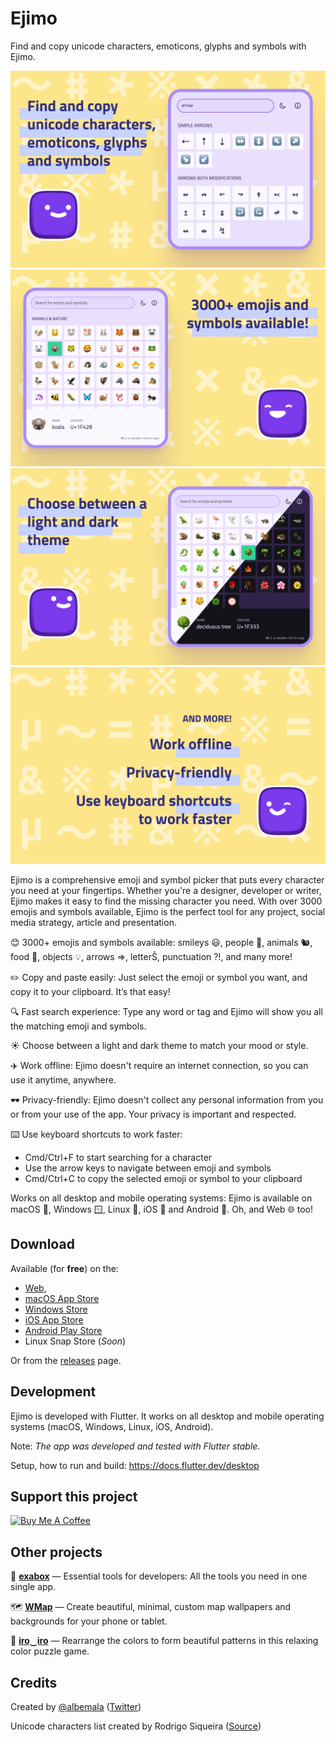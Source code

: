 # Ejimo

Find and copy unicode characters, emoticons, glyphs and symbols with Ejimo.

<img src="app-store-assets/macos/screenshots/1.0.0/screenshot-01.png" alt="Ejimo screenshot 1" width="540"/>
<img src="app-store-assets/macos/screenshots/1.0.0/screenshot-02.png" alt="Ejimo screenshot 2" width="540"/>
<img src="app-store-assets/macos/screenshots/1.0.0/screenshot-03.png" alt="Ejimo screenshot 3" width="540"/>
<img src="app-store-assets/macos/screenshots/1.0.0/screenshot-04.png" alt="Ejimo screenshot 4" width="540"/>

Ejimo is a comprehensive emoji and symbol picker that puts every character you need at your fingertips. Whether you're a
designer, developer or writer, Ejimo makes it easy to find the missing character you need. With over 3000 emojis and
symbols available, Ejimo is the perfect tool for any project, social media strategy, article and presentation.

😊 3000+ emojis and symbols available: smileys 😃, people 👥, animals 🐿️, food 🍄, objects 💡, arrows ⇒, letterŠ,
punctuation ⁈, and many more!

✏️️ Copy and paste easily: Just select the emoji or symbol you want, and copy it to your clipboard. It’s that easy!

🔍 Fast search experience: Type any word or tag and Ejimo will show you all the matching emoji and symbols.

☀️ Choose between a light and dark theme to match your mood or style.

✈️ Work offline: Ejimo doesn't require an internet connection, so you can use it anytime, anywhere.

🕶️ Privacy-friendly: Ejimo doesn't collect any personal information from you or from your use of the app. Your privacy is
important and respected.

⌨️ Use keyboard shortcuts to work faster:

- Cmd/Ctrl+F to start searching for a character
- Use the arrow keys to navigate between emoji and symbols
- Cmd/Ctrl+C to copy the selected emoji or symbol to your clipboard

Works on all desktop and mobile operating systems: Ejimo is available on macOS 🍏, Windows 🪟, Linux 🐧, iOS 📱 and Android 🤖. 
Oh, and Web 🌐 too!

## Download

Available (for **free**) on the:

- [Web](https://ejimo-app.web.app),
- [macOS App Store](https://apps.apple.com/us/app/ejimo/id1598944603)
- [Windows Store](https://apps.microsoft.com/store/detail/ejimo/9PF0Q1XP8LCX)
- [iOS App Store](https://apps.apple.com/us/app/ejimo/id1598944603)
- [Android Play Store](https://play.google.com/store/apps/details?id=me.albemala.ejimo)
- Linux Snap Store (_Soon_)

Or from the [releases](https://github.com/albemala/emoji-picker/releases) page.

## Development

Ejimo is developed with Flutter. It works on all desktop and mobile operating systems (macOS, Windows, Linux, iOS, Android).

Note: _The app was developed and tested with Flutter stable_.

Setup, how to run and build: https://docs.flutter.dev/desktop

## Support this project

<a href="https://www.buymeacoffee.com/albemala" target="_blank"><img src="https://cdn.buymeacoffee.com/buttons/v2/default-yellow.png" alt="Buy Me A Coffee" style="height: 60px !important;width: 217px !important;" ></a>

## Other projects

🧰 **[exabox](https://exabox.app/)** — Essential tools for developers: All the tools you need in one single app.

[//]: # (😃 **[Ejimo]&#40;https://github.com/albemala/emoji-picker&#41;** — Emoji and symbol picker)

🗺️ **[WMap](https://wmap.albemala.me/)** — Create beautiful, minimal, custom map wallpapers and backgrounds for your phone or tablet.

🎨 **[iro‿iro](https://iro-iro.albemala.me/)** — Rearrange the colors to form beautiful patterns in this relaxing color puzzle game.

## Credits

Created by [@albemala](https://github.com/albemala) ([Twitter](https://twitter.com/albemala))

Unicode characters list created by Rodrigo Siqueira ([Source](https://gist.github.com/ivandrofly/0fe20773bd712b303f78))
